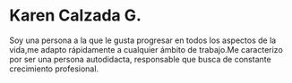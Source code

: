 # Karen Calzada G.
Soy una persona a la que le gusta progresar en todos los aspectos de la vida,me adapto rápidamente a cualquier
ámbito de trabajo.Me caracterizo por ser una persona autodidacta, responsable que busca de constante crecimiento
profesional.
